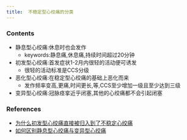 ```yaml
---
title:  不稳定型心绞痛的分类
--- 
```


### Contents
- 静息型心绞痛:休息时也会发作
  - keywords:静息痛,休息痛,持续时间超过20分钟
- 初发型心绞痛:首发症状1-2月内很轻的活动便可诱发
  - 很轻的活动标准是CCS分级
- 恶化型心绞痛:在稳定型心绞痛的基础上恶化而来
  - 发作频率变高,更痛,时间更长,等,CCS至少增加一级且至少达到三级
- 变异型心绞痛:冠脉痉挛近乎闭塞,其他的心绞痛都不会引起闭塞

### References
- [为什么初发型心绞痛直接被归入到了不稳定心绞痛](/为什么初发型心绞痛直接被归入到了不稳定心绞痛)
- [如何区别静息型心绞痛与变异型心绞痛](/如何区别静息型心绞痛与变异型心绞痛)

